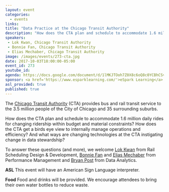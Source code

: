 ```yaml
---
layout: event
categories: 
  - events
links:
title: "Data Practice at the Chicago Transit Authority"
description: "How does the CTA plan and schedule to accommodate 1.6 million daily rides for changing ridership within budget and material constraints? How does the CTA get a birds eye view to internally manage operations and efficiency? To answer these questions, we welcome Lok Kwan from Rail Scheduling Design & Development, Bonnie Fan and Elias Mechaber from Performance Management and Bryan Post from Data Analytics."
speakers:
 - Lok Kwan, Chicago Transit Authority
 - Bonnie Fan, Chicago Transit Authority
 - Elias Mechaber, Chicago Transit Authority
image: /images/events/273-cta.jpg
date: 2017-10-03T18:00:00-05:00
event_id: 273
youtube_id: 
agenda: https://docs.google.com/document/d/1lMKJTOoh7Z0X8c6oQ8c0YCBhCSvikLeI_Ulhg5WA17I/edit#
sponsor: <a href='https://www.esparklearning.com/'>eSpark Learning</a>
asl_provided: true
published: true
---
```


The [Chicago Transit Authority](http://www.transitchicago.com/) (CTA) provides bus and rail transit service to the 3.5 million people of the City of Chicago and 35 surrounding suburbs. 

How does the CTA plan and schedule to accommodate 1.6 million daily rides for changing ridership within budget and material constraints? How does the CTA get a birds eye view to internally manage operations and efficiency? And what ways are changing technologies at the CTA instigating change in data stewardship? 

To answer these questions (and more), we welcome [Lok Kwan](https://www.linkedin.com/in/lok-kwan-b772603a/) from Rail Scheduling Design & Development, [Bonnie Fan](https://www.linkedin.com/in/bonniefan/) and [Elias Mechaber](https://www.linkedin.com/in/eliasmechaber/) from Performance Management and [Bryan Post](https://www.linkedin.com/in/bryan-post-21a0842a/) from Data Analytics. 

**ASL** This event will have an American Sign Language interpreter.

**Food** Food and drinks will be provided. We encourage attendees to bring their own water bottles to reduce waste.